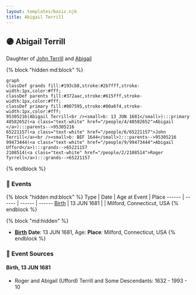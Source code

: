```yaml
---
layout: templates/basic.njk
title: Abigail Terrill
---
```

## 🟣 Abigail Terrill

Daughter of [John Terrill](/people/6/65221157) and [Abigail ](/people/4/48582652)

{% block "hidden md:block" %}
```mermaid
graph
classDef grands fill:#193cb8,stroke:#2b7fff,stroke-width:1px,color:#fff;
classDef parents fill:#372aac,stroke:#615fff,stroke-width:1px,color:#fff;
classDef primary fill:#007595,stroke:#00a6f4,stroke-width:1px,color:#fff;
95305216(Abigail Terrill<br /><small>b: 13 JUN 1681</small>):::primary
48582652(<a class="text-white" href="/people/4/48582652">Abigail </a>):::parents-->95305216
65221157(<a class="text-white" href="/people/6/65221157">John Terrill</a><br /><small>b: BEF 1644</small>):::parents-->95305216
99473444(<a class="text-white" href="/people/9/99473444">Abigail Ufford</a>):::grands-->65221157
2108514(<a class="text-white" href="/people/2/2108514">Roger Tyrrell</a>):::grands-->65221157
```
{% endblock %}

### 📆 Events

{% block "hidden md:block" %}
Type | Date | Age at Event | Place
------ | ------ | ------ | ------
[Birth](#event-event-2) | 13 JUN 1681 |  | Milford, Connecticut, USA
{% endblock %}

{% block "md:hidden" %}
- **[Birth](#event-event-2)**
**Date**: 13 JUN 1681, Age:
**Place**: Milford, Connecticut, USA
{% endblock %}

### 📰 Event Sources

#### <a id="event-event-2"></a> Birth, 13 JUN 1681
* Roger and Abigail (Ufford) Terrill and Some Descendants: 1632 - 1993  - 10
